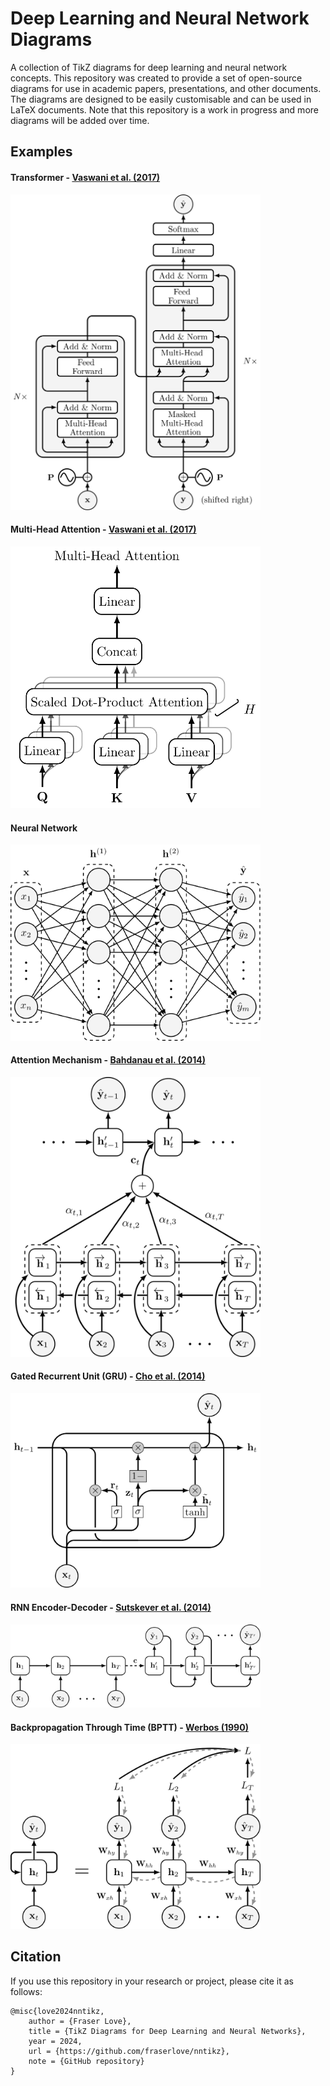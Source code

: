 # Deep Learning and Neural Network Diagrams

A collection of TikZ diagrams for deep learning and neural network concepts. This repository was created to provide a set of open-source diagrams for use in academic papers, presentations, and other documents. The diagrams are designed to be easily customisable and can be used in LaTeX documents. Note that this repository is a work in progress and more diagrams will be added over time.

## Examples

#### Transformer - [Vaswani et al. (2017)](https://arxiv.org/abs/1706.03762)
<img src="assets/transformer.png" alt="Transformer" width="400"/>

#### Multi-Head Attention - [Vaswani et al. (2017)](https://arxiv.org/abs/1706.03762)
<img src="assets/multihead_attention.png" alt="Multi-Head Attention" width="400"/>

#### Neural Network
<img src="assets/neural_network.png" alt="Neural Network" width="400"/>

#### Attention Mechanism - [Bahdanau et al. (2014)](https://arxiv.org/abs/1409.0473)
<img src="assets/attention.png" alt="Attention Mechanism" width="400"/>

#### Gated Recurrent Unit (GRU) - [Cho et al. (2014)](https://arxiv.org/abs/1406.1078)
<img src="assets/gru.png" alt="GRU" width="400"/>

#### RNN Encoder-Decoder - [Sutskever et al. (2014)](https://arxiv.org/abs/1409.3215)
<img src="assets/rnn_encoder_decoder_sutskever.png" alt="RNN Encoder-Decoder" width="400"/>

#### Backpropagation Through Time (BPTT) - [Werbos (1990)](https://www.researchgate.net/publication/220365479_Backpropagation_through_time)
<img src="assets/rnn_backprop.png" alt="BPTT" width="400"/>

## Citation

If you use this repository in your research or project, please cite it as follows:
```
@misc{love2024nntikz,
    author = {Fraser Love},
    title = {TikZ Diagrams for Deep Learning and Neural Networks},
    year = 2024,
    url = {https://github.com/fraserlove/nntikz},
    note = {GitHub repository}
}
```